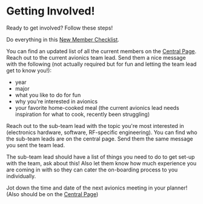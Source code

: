 # Getting Involved!

Ready to get involved? Follow these steps!

Do everything in this [New Member Checklist](https://soundingrocketlab.com/srl-new-member-checklist/).

You can find an updated list of all the current members on the [Central Page](centralpage.md). Reach out to the current avionics team lead. Send them a nice message with the following (not actually required but for fun and letting the team lead get to know you!): 

- year
- major
- what you like to do for fun
- why you're interested in avionics
- your favorite home-cooked meal (the current avionics lead needs inspiration for what to cook, recently been struggling)

Reach out to the sub-team lead with the topic you're most interested in (electronics hardware, software, RF-specific engineering). You can find who the sub-team leads are on the central page. Send them the same message you sent the team lead. 

The sub-team lead should have a list of things you need to do to get set-up with the team, ask about this! Also let them know how much experience you are coming in with so they can cater the on-boarding process to you individually.

Jot down the time and date of the next avionics meeting in your planner! (Also should be on the [Central Page](centralpage.md))
